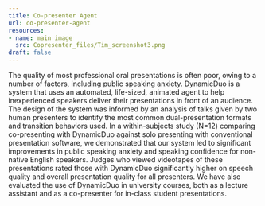 ```yaml
---
title: Co-presenter Agent
url: co-presenter-agent
resources:
- name: main image
  src: Copresenter_files/Tim_screenshot3.png
draft: false
---
```


The quality of most professional oral presentations is often poor, owing to a number of factors, including public speaking anxiety.
	    DynamicDuo is a system that uses an automated, life-sized, animated agent to help inexperienced speakers deliver their presentations in front of an audience.
	    The design of the system was informed by an analysis of talks given by two human presenters to identify the most common dual-presentation formats and transition behaviors used. 
	    In a within-subjects study (N=12) comparing co-presenting with DynamicDuo against solo presenting with conventional presentation software,
	    we demonstrated that our system led to significant improvements in public speaking anxiety and speaking confidence for non-native English speakers.
	    Judges who viewed videotapes of these presentations rated those with DynamicDuo significantly higher on speech quality and overall presentation quality for all presenters.
            We have also evaluated the use of DynamicDuo in university courses, both as a lecture assistant and as a co-presenter for
	    in-class student presentations.

